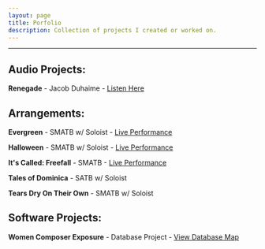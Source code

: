 ```yaml
---
layout: page
title: Porfolio
description: Collection of projects I created or worked on.
---
```

---
## Audio Projects:
**Renegade** - Jacob Duhaime - [Listen Here](https://www.youtube.com/watch?v=Orf_wNaLe0E)

## Arrangements:

**Evergreen** - SMATB w/ Soloist - [Live Performance](https://www.youtube.com/live/3TwBiZtHJ8Q?si=N6_b8j68LlsHH5vR&t=4236)

**Halloween** - SMATB w/ Soloist - [Live Performance](https://youtu.be/QanpYi5yvQg)

**It's Called: Freefall** - SMATB - [Live Performance](https://www.youtube.com/live/OgYp_3uL1PY?si=1UeCO0uAn1VrczMj&t=2631)

**Tales of Dominica** - SATB w/ Soloist

**Tears Dry On Their Own** - SMATB w/ Soloist

## Software Projects:
**Women Composer Exposure** - Database Project - [View Database Map](https://storymaps.arcgis.com/stories/ad88d7df6b094072bd741f2ff18d0751)